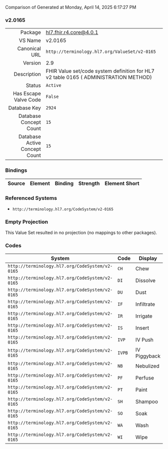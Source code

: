 Comparison of 
Generated at Monday, April 14, 2025 6:17:27 PM

### v2.0165

|      |     |
| ---: | --- |
| Package | hl7.fhir.r4.core@4.0.1 |
| VS Name | v2.0165 |
| Canonical URL | `http://terminology.hl7.org/ValueSet/v2-0165` |
| Version | 2.9 |
| Description | FHIR Value set/code system definition for HL7 v2 table 0165 ( ADMINISTRATION METHOD) |
| Status | `Active` |
| Has Escape Valve Code | `False` |
| Database Key | `2924` |
| Database Concept Count | `15` |
| Database Active Concept Count | `15` |
### Bindings

| Source | Element | Binding | Strength | Element Short |
| ------ | ------- | ------- | -------- | ------------- |

### Referenced Systems

* `http://terminology.hl7.org/CodeSystem/v2-0165`
### Empty Projection

This Value Set resulted in no projection (no mappings to other packages).

### Codes

| System | Code | Display |
| ------ | ---- | ------- |
| `http://terminology.hl7.org/CodeSystem/v2-0165` | `CH` | Chew |
| `http://terminology.hl7.org/CodeSystem/v2-0165` | `DI` | Dissolve |
| `http://terminology.hl7.org/CodeSystem/v2-0165` | `DU` | Dust |
| `http://terminology.hl7.org/CodeSystem/v2-0165` | `IF` | Infiltrate |
| `http://terminology.hl7.org/CodeSystem/v2-0165` | `IR` | Irrigate |
| `http://terminology.hl7.org/CodeSystem/v2-0165` | `IS` | Insert |
| `http://terminology.hl7.org/CodeSystem/v2-0165` | `IVP` | IV Push |
| `http://terminology.hl7.org/CodeSystem/v2-0165` | `IVPB` | IV Piggyback |
| `http://terminology.hl7.org/CodeSystem/v2-0165` | `NB` | Nebulized |
| `http://terminology.hl7.org/CodeSystem/v2-0165` | `PF` | Perfuse |
| `http://terminology.hl7.org/CodeSystem/v2-0165` | `PT` | Paint |
| `http://terminology.hl7.org/CodeSystem/v2-0165` | `SH` | Shampoo |
| `http://terminology.hl7.org/CodeSystem/v2-0165` | `SO` | Soak |
| `http://terminology.hl7.org/CodeSystem/v2-0165` | `WA` | Wash |
| `http://terminology.hl7.org/CodeSystem/v2-0165` | `WI` | Wipe |
